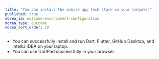 ```yaml
---
title: "You can install the mobile app tech stack on your computer"
published: true
morea_id: outcome-environment-configuration
morea_type: outcome
morea_sort_order: 20
---
```


  * You can successfully install and run Dart, Flutter, GitHub Desktop, and IntelliJ IDEA on your laptop.
  * You can use DartPad successfully in your browser.
